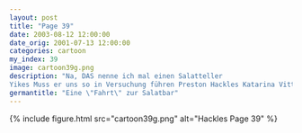 ```yaml
---
layout: post
title: "Page 39"
date: 2003-08-12 12:00:00
date_orig: 2001-07-13 12:00:00
categories: cartoon
my_index: 39
image: cartoon39g.png
description: "Na, DAS nenne ich mal einen Salatteller
Yikes Muss er uns so in Versuchung führen Preston Hackles Katarina Vittles"
germantitle: "Eine \"Fahrt\" zur Salatbar"
---
```


{% include figure.html src="cartoon39g.png" alt="Hackles Page 39"  %}
